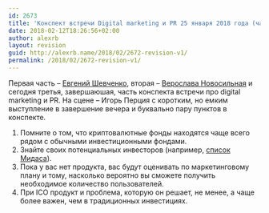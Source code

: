 ```yaml
---
id: 2673
title: 'Конспект встречи Digital marketing и PR 25 января 2018 года (часть 3,  заключительная – Игорь Перция)'
date: 2018-02-12T18:26:56+02:00
author: alexrb
layout: revision
guid: http://alexrb.name/2018/02/2672-revision-v1/
permalink: /2018/02/2672-revision-v1/
---
```

Первая часть &#8211; [Евгений Шевченко](http://alexrb.name/2018/01/konspekt-vstrechy-digital-marketing-y-pr-25-yanvarya-2018-hoda-chast-1-evhenyj-shevchenko/), вторая &#8211; [Верослава Новосильная](http://alexrb.name/2018/02/digital-marketing-for-startup-chast-2-veroslava-novosylnaya/) и сегодня третья, завершаюшая, часть конспекта встречи про digital marketing и PR. На сцене &#8211; Игорь Перция с коротким, но емким выступление в завершение вечера и буквально пару пунктов в конспекте.

<!--more-->

  1. Помните о том, что криптовалютные фонды находятся чаще всего рядом с обычными инвестиционными фондами.
  2. Знайте своих потенциальных инвесторов (например, [список Мидаса](https://www.forbes.com/midas/list/)).
  3. Пока у вас нет продукта, вас будут оценивать по маркетинговому плану и тому, насколько вероятно вы сможете получить необходимое количество пользователей.
  4. При ІСО продукт и проблема, которую он решает, не менее, а чаще более важен, чем в традиционных инвестициях.
